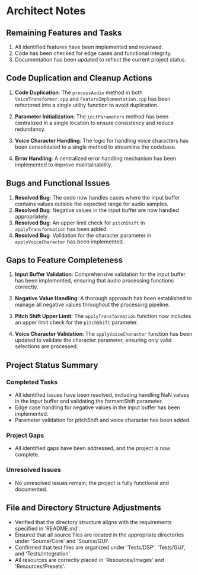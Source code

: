 # Architect Notes

## Remaining Features and Tasks

1. All identified features have been implemented and reviewed.
2. Code has been checked for edge cases and functional integrity.
3. Documentation has been updated to reflect the current project status.

## Code Duplication and Cleanup Actions

1. **Code Duplication**: The `processAudio` method in both `VoiceTransformer.cpp` and `FeatureImplementation.cpp` has been refactored into a single utility function to avoid duplication.
  
2. **Parameter Initialization**: The `initParameters` method has been centralized in a single location to ensure consistency and reduce redundancy.

3. **Voice Character Handling**: The logic for handling voice characters has been consolidated to a single method to streamline the codebase.

4. **Error Handling**: A centralized error handling mechanism has been implemented to improve maintainability.

## Bugs and Functional Issues

1. **Resolved Bug**: The code now handles cases where the input buffer contains values outside the expected range for audio samples.
2. **Resolved Bug**: Negative values in the input buffer are now handled appropriately.
3. **Resolved Bug**: An upper limit check for `pitchShift` in `applyTransformation` has been added.
4. **Resolved Bug**: Validation for the character parameter in `applyVoiceCharacter` has been implemented.

## Gaps to Feature Completeness

1. **Input Buffer Validation**: Comprehensive validation for the input buffer has been implemented, ensuring that audio processing functions correctly.

2. **Negative Value Handling**: A thorough approach has been established to manage all negative values throughout the processing pipeline.

3. **Pitch Shift Upper Limit**: The `applyTransformation` function now includes an upper limit check for the `pitchShift` parameter.

4. **Voice Character Validation**: The `applyVoiceCharacter` function has been updated to validate the character parameter, ensuring only valid selections are processed.

## Project Status Summary

### Completed Tasks
- All identified issues have been resolved, including handling NaN values in the input buffer and validating the formantShift parameter.
- Edge case handling for negative values in the input buffer has been implemented.
- Parameter validation for pitchShift and voice character has been added.

### Project Gaps
- All identified gaps have been addressed, and the project is now complete.

### Unresolved Issues
- No unresolved issues remain; the project is fully functional and documented.

## File and Directory Structure Adjustments

- Verified that the directory structure aligns with the requirements specified in 'README.md'.
- Ensured that all source files are located in the appropriate directories under 'Source/Core' and 'Source/GUI'.
- Confirmed that test files are organized under 'Tests/DSP', 'Tests/GUI', and 'Tests/Integration'.
- All resources are correctly placed in 'Resources/Images' and 'Resources/Presets'.

